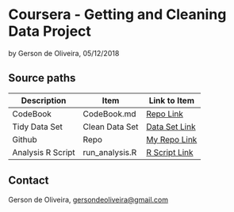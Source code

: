 # Coursera - Getting and Cleaning Data Project
by Gerson de Oliveira, 05/12/2018  <br />

## Source paths

Description | Item | Link to Item 
--- | --- | ---
CodeBook | CodeBook.md |  [Repo Link](https://github.com/gersondeoliveira/datasciencecoursera/blob/master/CodeBook.md "CodeBook.md")
Tidy Data Set |  Clean Data Set |  [Data Set Link](https://github.com/gersondeoliveira/datasciencecoursera/blob/master/tidyData.txt "tidyData.txt")
Github  | Repo |  [My Repo Link](https://github.com/gersondeoliveira/datasciencecoursera "My Repsitory")
Analysis R Script |  run_analysis.R |  [R Script Link](https://github.com/gersondeoliveira/datasciencecoursera/blob/master/run_analysis.R "run_analysis.R")


## Contact

Gerson de Oliveira, <gersondeoliveira@gmail.com>


